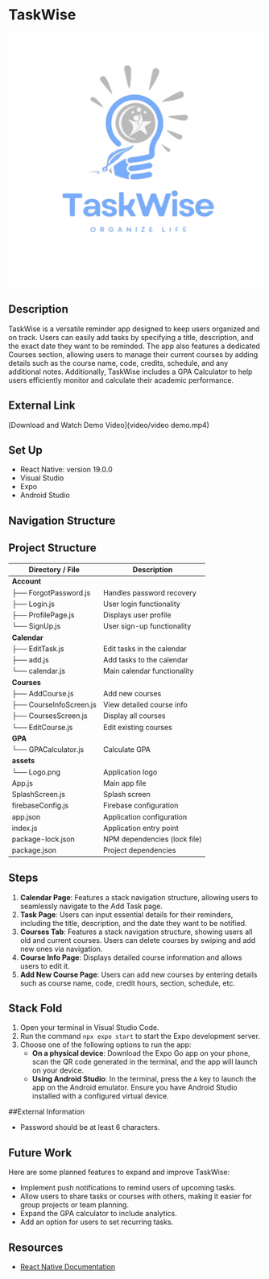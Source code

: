 # TaskWise

![App Logo](assets/Logo.png)

## Description

TaskWise is a versatile reminder app designed to keep users organized and on track. Users can easily add tasks by specifying a title, description, and the exact date they want to be reminded. The app also features a dedicated Courses section, allowing users to manage their current courses by adding details such as the course name, code, credits, schedule, and any additional notes. Additionally, TaskWise includes a GPA Calculator to help users efficiently monitor and calculate their academic performance.

## External Link
[Download and Watch Demo Video](video/video demo.mp4)


## Set Up
- React Native: version 19.0.0
- Visual Studio
- Expo
- Android Studio

## Navigation Structure
## Project Structure

| Directory / File      | Description                     |
|-----------------------|---------------------------------|
| **Account**           |                                 |
| ├── ForgotPassword.js | Handles password recovery       |
| ├── Login.js          | User login functionality        |
| ├── ProfilePage.js    | Displays user profile           |
| └── SignUp.js         | User sign-up functionality      |
| **Calendar**          |                                 |
| ├── EditTask.js       | Edit tasks in the calendar      |
| ├── add.js            | Add tasks to the calendar       |
| └── calendar.js       | Main calendar functionality     |
| **Courses**           |                                 |
| ├── AddCourse.js      | Add new courses                 |
| ├── CourseInfoScreen.js | View detailed course info      |
| ├── CoursesScreen.js  | Display all courses             |
| └── EditCourse.js     | Edit existing courses           |
| **GPA**               |                                 |
| └── GPACalculator.js  | Calculate GPA                   |
| **assets**            |                                 |
| └── Logo.png          | Application logo                |
| App.js                | Main app file                   |
| SplashScreen.js       | Splash screen                   |
| firebaseConfig.js     | Firebase configuration          |
| app.json              | Application configuration       |
| index.js              | Application entry point         |
| package-lock.json     | NPM dependencies (lock file)    |
| package.json          | Project dependencies            |

## Steps
1. **Calendar Page**: Features a stack navigation structure, allowing users to seamlessly navigate to the Add Task page.
2. **Task Page**: Users can input essential details for their reminders, including the title, description, and the date they want to be notified.
3. **Courses Tab**: Features a stack navigation structure, showing users all old and current courses. Users can delete courses by swiping and add new ones via navigation.
4. **Course Info Page**: Displays detailed course information and allows users to edit it.
5. **Add New Course Page**: Users can add new courses by entering details such as course name, code, credit hours, section, schedule, etc.

## Stack Fold
1. Open your terminal in Visual Studio Code.
2. Run the command `npx expo start` to start the Expo development server.
3. Choose one of the following options to run the app:
   - **On a physical device**: Download the Expo Go app on your phone, scan the QR code generated in the terminal, and the app will launch on your device.
   - **Using Android Studio**: In the terminal, press the `A` key to launch the app on the Android emulator. Ensure you have Android Studio installed with a configured virtual device.

##External Information
- Password should be at least 6 characters.

## Future Work

Here are some planned features to expand and improve TaskWise:
- Implement push notifications to remind users of upcoming tasks.
- Allow users to share tasks or courses with others, making it easier for group projects or team planning.
- Expand the GPA calculator to include analytics.
- Add an option for users to set recurring tasks.

## Resources
- [React Native Documentation](https://reactnative.dev/docs/components-and-apis)

